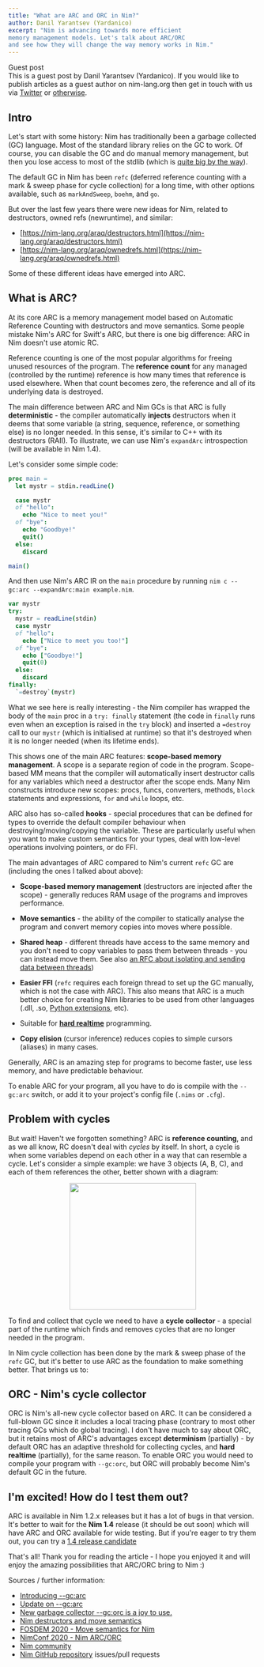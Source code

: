 ```yaml
---
title: "What are ARC and ORC in Nim?"
author: Danil Yarantsev (Yardanico)
excerpt: "Nim is advancing towards more efficient 
memory management models. Let's talk about ARC/ORC 
and see how they will change the way memory works in Nim."
---
```


<div class="sidebarblock">
  <div class="content">
    <div class="title">Guest post</div>
    <div class="paragraph">
      This is a guest post by Danil Yarantsev (Yardanico). If you would like to publish articles as a guest author on nim-lang.org then get in touch with us via
      <a href="https://twitter.com/nim_lang">Twitter</a> or <a href="https://nim-lang.org/community.html">otherwise</a>.
    </div>
  </div>
</div>



## Intro
Let's start with some history: Nim has traditionally been a garbage collected (GC) language.
Most of the standard library relies on the GC to work.
Of course, you can disable the GC and do manual memory management, but then you
lose access to most of the stdlib (which is [quite big by the way](https://nim-lang.org/docs/lib.html)).

The default GC in Nim has been `refc` (deferred reference counting with a mark & sweep phase for cycle collection)
for a long time, with other options available, such as `markAndSweep`, `boehm`, and `go`.

But over the last few years there were new ideas for Nim, related to destructors, owned refs (newruntime), and similar:
- [https://nim-lang.org/araq/destructors.html](https://nim-lang.org/araq/destructors.html)
- [https://nim-lang.org/araq/ownedrefs.html](https://nim-lang.org/araq/ownedrefs.html)

Some of these different ideas have emerged into ARC.



## What is ARC?
At its core ARC is a memory management model based on Automatic Reference Counting
with destructors and move semantics. Some people mistake Nim's ARC for Swift's ARC, but
there is one big difference: ARC in Nim doesn't use atomic RC.

Reference counting is one of the most popular algorithms for freeing unused
resources of the program. The **reference count** for any managed (controlled by the runtime)
reference is how many times that reference is used elsewhere.
When that count becomes zero, the reference and all of its underlying data is destroyed.

The main difference between ARC and Nim GCs is that ARC is fully **deterministic** -
the compiler automatically **injects** destructors when it deems that some variable
(a string, sequence, reference, or something else) is no longer needed.
In this sense, it's similar to C++ with its destructors (RAII).
To illustrate, we can use Nim's ``expandArc`` introspection (will be available in Nim 1.4).

Let's consider some simple code:
```nim
proc main = 
  let mystr = stdin.readLine()

  case mystr
  of "hello":
    echo "Nice to meet you!"
  of "bye":
    echo "Goodbye!"
    quit()
  else:
    discard

main()
```

And then use Nim's ARC IR on the `main` procedure by running `nim c --gc:arc --expandArc:main example.nim`.
```nim
var mystr
try:
  mystr = readLine(stdin)
  case mystr
  of "hello":
    echo ["Nice to meet you too!"]
  of "bye":
    echo ["Goodbye!"]
    quit(0)
  else:
    discard
finally:
  `=destroy`(mystr)
```
What we see here is really interesting - the Nim compiler has wrapped the body
of the `main` proc in a `try: finally` statement (the code in `finally` runs even when an exception
is raised in the `try` block) and inserted a `=destroy` call to our `mystr`
(which is initialised at runtime) so that it's destroyed when it is no longer needed (when its lifetime ends).

This shows one of the main ARC features: **scope-based memory management**.
A scope is a separate region of code in the program.
Scope-based MM means that the compiler will automatically insert destructor calls
for any variables which need a destructor after the scope ends.
Many Nim constructs introduce new scopes: procs, funcs, converters,
methods, `block` statements and expressions, `for` and `while` loops, etc.

ARC also has so-called **hooks** - special procedures that can be defined
for types to override the default compiler behaviour when destroying/moving/copying
the variable. These are particularly useful when you want to make
custom semantics for your types, deal with low-level operations involving pointers, or do FFI.

The main advantages of ARC compared to Nim's current `refc` GC are
(including the ones I talked about above):

- **Scope-based memory management** (destructors are injected after the scope) -
generally reduces RAM usage of the programs and improves performance.

- **Move semantics** - the ability of the compiler to statically analyse
the program and convert memory copies into moves where possible.

- **Shared heap** - different threads have access to the same memory and
you don't need to copy variables to pass them between threads - you can instead move them.
See also [an RFC about isolating and sending data between threads](https://github.com/nim-lang/RFCs/issues/244))

- **Easier FFI** (`refc` requires each foreign thread to set up the GC
manually, which is not the case with ARC). This also means that ARC is a much better
choice for creating Nim libraries to be used from other languages (.dll, .so, [Python extensions](https://github.com/yglukhov/nimpy), etc).

- Suitable for [**hard realtime**](https://en.wikipedia.org/wiki/Real-time_computing) programming.

- **Copy elision** (cursor inference) reduces copies to simple cursors (aliases) in many cases.

Generally, ARC is an amazing step for programs to become faster, use less memory, and have predictable behaviour.

To enable ARC for your program, all you have to do is compile with
the ``--gc:arc`` switch, or add it to your project's config file (`.nims` or `.cfg`).



## Problem with cycles

But wait! Haven't we forgotten something? ARC is **reference counting**,
and as we all know, RC doesn't deal with *cycles* by itself.
In short, a cycle is when some variables depend on each other in a way that can resemble a cycle.
Let's consider a simple example: we have 3 objects (A, B, C), and each of them references the other, better shown with a diagram:

<p style="text-align: center;">
  <img width="256" height="256" src="{{ site.baseurl }}/assets/news/images/yardanico-arc/cycle.svg">
</p>

To find and collect that cycle we need to have a **cycle collector** - a special part
of the runtime which finds and removes cycles that are no longer needed in the program.

In Nim cycle collection has been done by the mark & sweep phase of the `refc` GC,
but it's better to use ARC as the foundation to make something better. That brings us to:


## ORC - Nim's cycle collector
ORC is Nim's all-new cycle collector based on ARC.
It can be considered a full-blown GC since it includes a local tracing phase
(contrary to most other tracing GCs which do global tracing).
I don't have much to say about ORC, but it retains most of ARC's advantages
except **determinism** (partially) - by default ORC has an adaptive threshold
for collecting cycles, and **hard realtime** (partially), for the same reason.
To enable ORC you would need to compile your program with ``--gc:orc``,
but ORC will probably become Nim's default GC in the future.



## I'm excited! How do I test them out?

ARC is available in Nim 1.2.x releases but it has a lot of bugs in that version.
It's better to wait for the **Nim 1.4** release (it should be out soon) which will
have ARC and ORC available for wide testing.
But if you're eager to try them out, you can try a 
[1.4 release candidate](https://github.com/nim-lang/nightlies/releases/tag/2020-10-07-version-1-4-3b901d1e361f49d48fb64d115e42c04a4a37100c)

That's all! Thank you for reading the article - I hope you enjoyed it and will enjoy the amazing possibilities that ARC/ORC bring to Nim :)

Sources / further information:
- [Introducing --gc:arc](https://forum.nim-lang.org/t/5734)
- [Update on --gc:arc](https://forum.nim-lang.org/t/6549)
- [New garbage collector --gc:orc is a joy to use.](https://forum.nim-lang.org/t/6483)
- [Nim destructors and move semantics](https://nim-lang.org/docs/destructors.html)
- [FOSDEM 2020 - Move semantics for Nim](https://www.youtube.com/watch?v=yA32Wxl59wo)
- [NimConf 2020 - Nim ARC/ORC](https://www.youtube.com/watch?v=aUJcYTnPWCg)
- [Nim community](https://nim-lang.org/community.html)
- [Nim GitHub repository](https://github.com/nim-lang/nim) issues/pull requests
